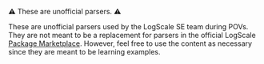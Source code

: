 :warning: These are unofficial parsers. :warning:

These are unofficial parsers used by the LogScale SE team during POVs. They are not meant to be a replacement for parsers in the official LogScale [Package Marketplace](https://library.humio.com/humio-server/packages-marketplace.html). However, feel free to use the content as necessary since they are meant to be learning examples. 